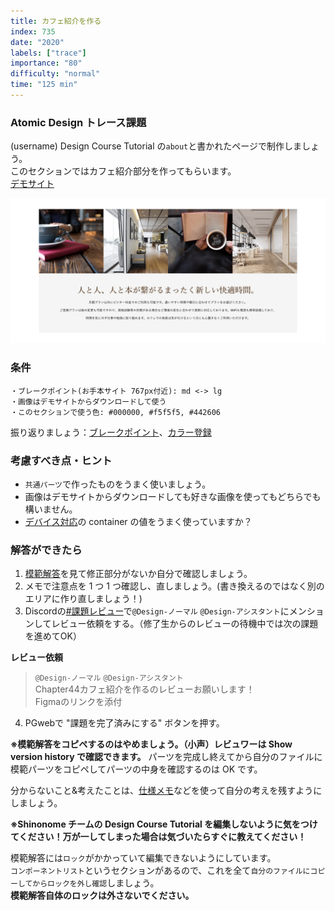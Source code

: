 ```yaml
---
title: カフェ紹介を作る
index: 735
date: "2020"
labels: ["trace"]
importance: "80"
difficulty: "normal"
time: "125 min"
---
```


### Atomic Design トレース課題

(username) Design Course Tutorial の`about`と書かれたページで制作しましょう。  
このセクションではカフェ紹介部分を作ってもらいます。  
[デモサイト](https://demo.tcd-theme.com/tcd063/)

![カフェ紹介](./img/about.png)

### 条件

```
・ブレークポイント(お手本サイト 767px付近): md <-> lg
・画像はデモサイトからダウンロードして使う
・このセクションで使う色: #000000, #f5f5f5, #442606
```

振り返りましょう：[ブレークポイント](https://design-basic.netlify.app/web/device/)、[カラー登録](https://design-basic.netlify.app/web/text-color/#:~:text=%E3%81%A6%E3%81%8F%E3%81%A0%E3%81%95%E3%81%84%E3%80%82-,%E3%82%AB%E3%83%A9%E3%83%BC%E3%81%AE%E5%91%BD%E5%90%8D,-%E3%82%AB%E3%83%A9%E3%83%BC%E3%81%AE%E5%91%BD%E5%90%8D)

### 考慮すべき点・ヒント

- `共通パーツ`で作ったものをうまく使いましょう。
- 画像はデモサイトからダウンロードしても好きな画像を使ってもどちらでも構いません。
- [デバイス対応](/web/device)の container の値をうまく使っていますか？

### 解答ができたら

1. [模範解答](https://www.figma.com/file/ah0c0rbDLSfuDoKFnuS7sl/%E3%83%87%E3%82%B6%E3%82%A4%E3%83%B3%E3%82%B3%E3%83%BC%E3%82%B9%E8%AA%B2%E9%A1%8C%E6%A8%A1%E7%AF%84%E5%9B%9E%E7%AD%94?node-id=19688%3A3291&t=H4fQB8mWD6GC8g6k-0)を見て修正部分がないか自分で確認しましょう。
2. メモで注意点を 1 つ 1 つ確認し、直しましょう。(書き換えるのではなく別のエリアに作り直しましょう！)
3. Discordの[#課題レビュー](https://discord.com/channels/598545479860748288/1263076994430799943)で`@Design-ノーマル` `@Design-アシスタント`にメンションしてレビュー依頼をする。（修了生からのレビューの待機中では次の課題を進めてOK）

**レビュー依頼**
> `@Design-ノーマル` `@Design-アシスタント`<br>Chapter44カフェ紹介を作るのレビューお願いします！<br>Figmaのリンクを添付

4. PGwebで "課題を完了済みにする" ボタンを押す。

**※模範解答をコピペするのはやめましょう。（小声）レビュワーは Show version history で確認できます。**
パーツを完成し終えてから自分のファイルに模範パーツをコピペしてパーツの中身を確認するのは OK です。

分からないこと&考えたことは、[仕様メモ](https://www.figma.com/file/ah0c0rbDLSfuDoKFnuS7sl/%E3%83%87%E3%82%B6%E3%82%A4%E3%83%B3%E3%82%B3%E3%83%BC%E3%82%B9%E8%AA%B2%E9%A1%8C%E6%A8%A1%E7%AF%84%E5%9B%9E%E7%AD%94?node-id=20224%3A5123&t=LvFG8CqZSR0wz1bo-4)などを使って自分の考えを残すようにしましょう。

**※Shinonome チームの Design Course Tutorial を編集しないように気をつけてください！万が一してしまった場合は気づいたらすぐに教えてください！**

模範解答には`ロック`がかかっていて編集できないようにしています。<br/> `コンポーネントリスト`というセクションがあるので、これを全て`自分のファイルにコピーしてからロックを外し確認`しましょう。<br/> **模範解答自体のロックは外さないでください。**
